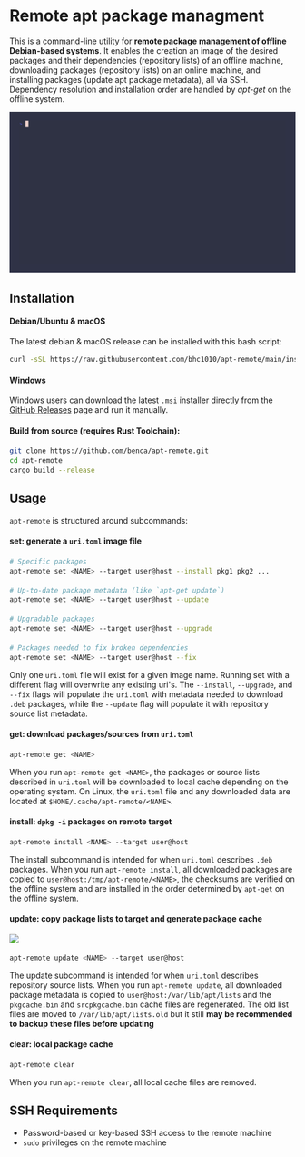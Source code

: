 # Remote apt package managment

This is a command-line utility for **remote package management of offline Debian-based systems**. It enables the creation an image of the desired packages and their dependencies (repository lists) of an offline machine, downloading packages (repository lists) on an online machine, and installing packages (update apt package metadata), all via SSH. Dependency resolution and installation order are handled by _apt-get_ on the offline system.

![](https://raw.githubusercontent.com/bhc1010/apt-remote/refs/heads/main/assets/install-demo.gif)

## Installation

#### Debian/Ubuntu & macOS
The latest debian & macOS release can be installed with this bash script:

```bash
curl -sSL https://raw.githubusercontent.com/bhc1010/apt-remote/main/install.sh | bash
```

#### Windows
Windows users can download the latest `.msi` installer directly from the [GitHub Releases](https://github.com/bhc1010/apt-remote/releases) page and run it manually.


#### Build from source (requires Rust Toolchain):

```bash
git clone https://github.com/benca/apt-remote.git
cd apt-remote
cargo build --release
```

## Usage

`apt-remote` is structured around subcommands:

#### set: **generate a `uri.toml` image file**

```bash
# Specific packages
apt-remote set <NAME> --target user@host --install pkg1 pkg2 ...

# Up-to-date package metadata (like `apt-get update`)
apt-remote set <NAME> --target user@host --update

# Upgradable packages
apt-remote set <NAME> --target user@host --upgrade

# Packages needed to fix broken dependencies
apt-remote set <NAME> --target user@host --fix
```
Only one `uri.toml` file will exist for a given image name. Running set with a different flag will overwrite any existing uri's. The `--install`, `--upgrade`, and `--fix` flags will populate the `uri.toml` with metadata needed to download `.deb` packages, while the `--update` flag will populate it with repository source list metadata.

#### get: download packages/sources from `uri.toml`
```bash
apt-remote get <NAME>
```
When you run `apt-remote get <NAME>`, the packages or source lists described in `uri.toml` will be downloaded to local cache depending on the operating system. On Linux, the `uri.toml` file and any downloaded data are located at `$HOME/.cache/apt-remote/<NAME>`.

#### install: **`dpkg -i` packages on remote target**
```bash
apt-remote install <NAME> --target user@host
```
The install subcommand is intended for when `uri.toml` describes `.deb` packages. When you run `apt-remote install`, all downloaded packages are copied to `user@host:/tmp/apt-remote/<NAME>`, the checksums are verified on the offline system and are installed in the order determined by `apt-get` on the offline system.

#### update: **copy package lists to target and generate package cache**
![](https://raw.githubusercontent.com/bhc1010/apt-remote/refs/heads/main/assets/update-demo.gif)
```bash
apt-remote update <NAME> --target user@host
```
The update subcommand is intended for when `uri.toml` describes repository source lists. When you run `apt-remote update`, all downloaded package metadata is copied to `user@host:/var/lib/apt/lists` and the `pkgcache.bin` and `srcpkgcache.bin` cache files are regenerated. The old list files are moved to `/var/lib/apt/lists.old` but it still **may be recommended to backup these files before updating**

#### clear: **local package cache**
```bash
apt-remote clear
```
When you run `apt-remote clear`, all local cache files are removed.

## SSH Requirements

- Password-based or key-based SSH access to the remote machine
- `sudo` privileges on the remote machine

